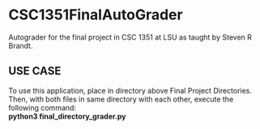 # CSC1351FinalAutoGrader
 Autograder for the final project in CSC 1351 at LSU as taught by Steven R Brandt.

## USE CASE

To use this application, place in directory above Final Project Directories. Then, with both files in same directory with each other, execute the following command:  
**python3 final_directory_grader.py**
